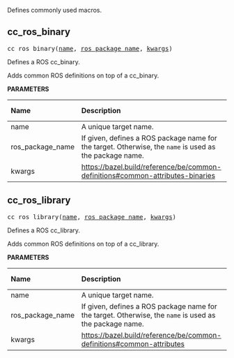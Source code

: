 <!-- Generated with Stardoc: http://skydoc.bazel.build -->

 Defines commonly used macros.


<a id="cc_ros_binary"></a>

## cc_ros_binary

<pre>
cc_ros_binary(<a href="#cc_ros_binary-name">name</a>, <a href="#cc_ros_binary-ros_package_name">ros_package_name</a>, <a href="#cc_ros_binary-kwargs">kwargs</a>)
</pre>

 Defines a ROS cc_binary.

Adds common ROS definitions on top of a cc_binary.


**PARAMETERS**


| Name  | Description | Default Value |
| :------------- | :------------- | :------------- |
| <a id="cc_ros_binary-name"></a>name |  A unique target name.   |  none |
| <a id="cc_ros_binary-ros_package_name"></a>ros_package_name |  If given, defines a ROS package name for the target. Otherwise, the <code>name</code> is used as the package name.   |  <code>None</code> |
| <a id="cc_ros_binary-kwargs"></a>kwargs |  https://bazel.build/reference/be/common-definitions#common-attributes-binaries   |  none |


<a id="cc_ros_library"></a>

## cc_ros_library

<pre>
cc_ros_library(<a href="#cc_ros_library-name">name</a>, <a href="#cc_ros_library-ros_package_name">ros_package_name</a>, <a href="#cc_ros_library-kwargs">kwargs</a>)
</pre>

 Defines a ROS cc_library.

Adds common ROS definitions on top of a cc_library.


**PARAMETERS**


| Name  | Description | Default Value |
| :------------- | :------------- | :------------- |
| <a id="cc_ros_library-name"></a>name |  A unique target name.   |  none |
| <a id="cc_ros_library-ros_package_name"></a>ros_package_name |  If given, defines a ROS package name for the target. Otherwise, the <code>name</code> is used as the package name.   |  <code>None</code> |
| <a id="cc_ros_library-kwargs"></a>kwargs |  https://bazel.build/reference/be/common-definitions#common-attributes   |  none |


